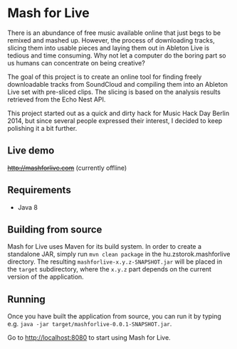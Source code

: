 Mash for Live
=============

There is an abundance of free music available online that just begs to be remixed and mashed up. However, the process of downloading tracks, slicing them into usable pieces and laying them out in Ableton Live is tedious and time consuming. Why not let a computer do the boring part so us humans can concentrate on being creative?

The goal of this project is to create an online tool for finding freely downloadable tracks from SoundCloud and compiling them into an Ableton Live set with pre-sliced clips. The slicing is based on the analysis results retrieved from the Echo Nest API.

This project started out as a quick and dirty hack for Music Hack Day Berlin 2014, but since several people expressed their interest, I decided to keep polishing it a bit further. 

Live demo
---------
~~http://mashforlive.com~~ (currently offline)

Requirements
------------
* Java 8

Building from source
--------------------
Mash for Live uses Maven for its build system. In order to create a standalone JAR, simply run `mvn clean package` in the hu.zstorok.mashforlive directory. The resulting `mashforlive-x.y.z-SNAPSHOT.jar` will be placed in the `target` subdirectory, where the `x.y.z` part depends on the current version of the application.

Running
-------
Once you have built the application from source, you can run it by typing e.g. `java -jar target/mashforlive-0.0.1-SNAPSHOT.jar`. 

Go to [http://localhost:8080](http://localhost:8080) to start using Mash for Live.
